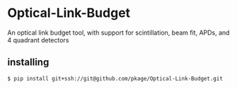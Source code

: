 # Optical-Link-Budget
An optical link budget tool, with support for scintillation, beam fit, APDs, and 4 quadrant detectors

## installing

```
$ pip install git+ssh://git@github.com/pkage/Optical-Link-Budget.git
```
